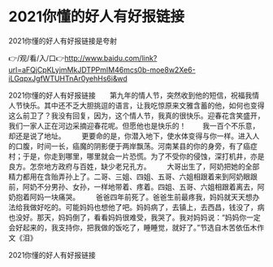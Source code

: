 # 2021你懂的好人有好报链接
2021你懂的好人有好报链接是夸射

👉/观/看/入/口👉http://www.baidu.com/link?url=aFQjCpKLyjmMkJDTPPmIM46mcs0b-moe8w2Xe6-iLGqpxJgfWTUHTnAr0yehHs6i&wd

2021你懂的好人有好报链接　　第九年的情人节，突然收到他的短信，祝福我情人节快乐。其中还不乏大胆挑逗的语言，让我吃惊原来文雅含蓄的他，如何也变得这么前卫了？我没有回复，因为，这个情人节，我真的很快乐。迎春花含笑盛开，我们一家人正在河边采摘迎春花呢。但愿他也是快乐的！
　　我一百个不乐意，却还是说了地址。
　　更要命的是，你潜入地下，使水体变得与你一样。进入人的口腹，时间一长，癌魔的阴影便于两岸飘荡。河南某县的你的身旁，有了癌症村；于是，你走到哪里，哪里就会一片恐慌。为了不受你的侵蚀，深打机井，亦是良方。怎奈地方政府与百姓，缺少老兄孔方。
　　大哥出生了，阿奶把她的全部精力都用在含贻弄孙上了。二哥、三姐、四姐、五哥、六姐相跟着来到阿奶眼跟前，阿奶不分男孙、女孙，一样地带着、疼着。四姐、五哥、六姐相跟着离去，阿奶抱着阿妈一块痛哭。
　　爸爸四年前死了。爸爸生前最疼我，妈妈就天天想办法给我做好吃的。可能妈妈也想他了吧。妈妈病了，去镇上，去西昌，钱没了，病也没好。那天，妈妈倒了，看看妈妈很难受，我哭了。我对妈妈说：“妈妈你一定会好起来的，我支持你，把我做的饭吃了，睡睡觉，就好了。”节选自木苦依伍木作文《泪》

2021你懂的好人有好报链接
